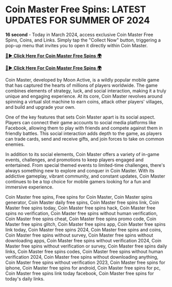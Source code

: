# Coin Master Free Spins: LATEST UPDATES FOR SUMMER OF 2024 ##
**16 second** - Today in March 2024, access exclusive Coin Master Free Spins, Coins, and Links. Simply tap the "Collect Now" button, triggering a pop-up menu that invites you to open it directly within Coin Master.

[**🔴► Click Here For Coin Master Free Spins 🌍**](https://jimaddadel.github.io/Coin)

[**🔴► Click Here For Coin Master Free Spins 🌍**](https://jimaddadel.github.io/Coin)

Coin Master, developed by Moon Active, is a wildly popular mobile game that has captured the hearts of millions of players worldwide. The game combines elements of strategy, luck, and social interaction, making it a truly unique and engaging experience. At its core, Coin Master revolves around spinning a virtual slot machine to earn coins, attack other players' villages, and build and upgrade your own.

One of the key features that sets Coin Master apart is its social aspect. Players can connect their game accounts to social media platforms like Facebook, allowing them to play with friends and compete against them in friendly battles. This social interaction adds depth to the game, as players can trade cards, send and receive gifts, and join forces to take on common enemies.

In addition to its social elements, Coin Master offers a variety of in-game events, challenges, and promotions to keep players engaged and entertained. From special themed events to limited-time challenges, there's always something new to explore and conquer in Coin Master. With its addictive gameplay, vibrant community, and constant updates, Coin Master continues to be a top choice for mobile gamers looking for a fun and immersive experience.

Coin Master free spins, Free spins for Coin Master, Coin Master spins generator, Coin Master daily free spins, Coin Master free spins link, Coin Master free spins today, Coin Master free spins hack, Coin Master free spins no verification, Coin Master free spins without human verification, Coin Master free spins cheat, Coin Master free spins promo code, Coin Master free spins glitch, Coin Master free spins app, Coin Master free spins link today, Coin Master free spins 2024, Coin Master free spins and coins, Coin Master free spins without survey, Coin Master free spins without downloading apps, Coin Master free spins without verification 2024, Coin Master free spins without verification or survey, Coin Master free spins daily links, Coin Master free spins codes, Coin Master free spins without human verification 2024, Coin Master free spins without downloading anything, Coin Master free spins without verification 2023, Coin Master free spins for iphone, Coin Master free spins for android, Coin Master free spins for pc, Coin Master free spins link today facebook, Coin Master free spins for today's daily links.
